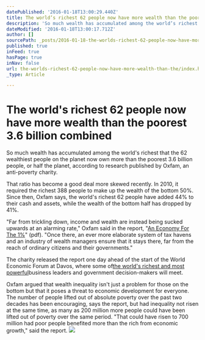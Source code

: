 ```yaml
---
datePublished: '2016-01-18T13:00:29.440Z'
title: The world’s richest 62 people now have more wealth than the poorest 3.6 billion combined
description: 'So much wealth has accumulated among the world’s richest that the 62 wealthiest people on the planet now own more than the poorest 3.6 billion people, or half the planet, according to research published by Oxfam, an anti-poverty charity.'
dateModified: '2016-01-18T13:00:17.712Z'
author: []
sourcePath: _posts/2016-01-18-the-worlds-richest-62-people-now-have-more-wealth-than-the.md
published: true
inFeed: true
hasPage: true
inNav: false
url: the-worlds-richest-62-people-now-have-more-wealth-than-the/index.html
_type: Article

---
```

# The world's richest 62 people now have more wealth than the poorest 3.6 billion combined

So much wealth has accumulated among the world's richest that the 62 wealthiest people on the planet now own more than the poorest 3.6 billion people, or half the planet, according to research published by Oxfam, an anti-poverty charity.

That ratio has become a good deal more skewed recently. In 2010, it required the richest 388 people to make up the wealth of the bottom 50%. Since then, Oxfam says, the world's richest 62 people have added 44% to their cash and assets, while the wealth of the bottom half has dropped by 41%.

"Far from trickling down, income and wealth are instead being sucked upwards at an alarming rate," Oxfam said in the report, "[An Economy For The 1%][0]" (pdf). "Once there, an ever more elaborate system of tax havens and an industry of wealth managers ensure that it stays there, far from the reach of ordinary citizens and their governments."

The charity released the report one day ahead of the start of the World Economic Forum at Davos, where some of[the world's richest and most powerful][1]business leaders and government decision-makers will meet.

Oxfam argued that wealth inequality isn't just a problem for those on the bottom but that it poses a threat to economic development for everyone. The number of people lifted out of absolute poverty over the past two decades has been encouraging, says the report, but had inequality not risen at the same time, as many as 200 million more people could have been lifted out of poverty over the same period. "That could have risen to 700 million had poor people benefited more than the rich from economic growth," said the report.
![](https://qzprod.files.wordpress.com/2016/01/rtx5vg.jpg?quality=80&strip=all&w=1600)

[0]: https://www.oxfam.org/sites/www.oxfam.org/files/file_attachments/bp210-economy-one-percent-tax-havens-180116-en_0.pdf
[1]: http://qz.com/592854/heres-the-list-of-everyone-attending-davos/